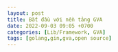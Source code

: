 ```yaml
---
layout: post
title: Bắt đầu với nền tảng GVA
date: 2022-09-03 09:05 +0700
categories: [Lib/Framework, GVA]
tags: [golang,gin,gva,open source]
---
```


